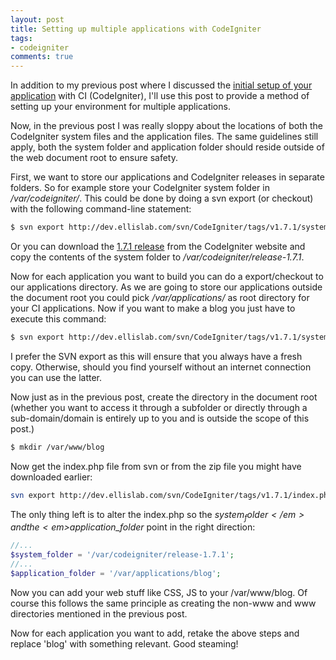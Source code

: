 ```yaml
--- 
layout: post
title: Setting up multiple applications with CodeIgniter
tags: 
- codeigniter
comments: true
---
```

In addition to my previous post where I discussed the <a title="Setting up
CodeIgniter Basics"
href="http://alessandrovermeulen.me/2009/05/22/setting-up-codeigniter/">initial
setup of your application</a> with CI (CodeIgniter), I'll use this post to
provide a method of setting up your environment for multiple applications.
<!--more-->
Now, in the previous post I was really sloppy about the locations of both the
CodeIgniter system files and the application files. The same guidelines still
apply, both the system folder and application folder should reside outside of
the web document root to ensure safety.

First, we want to store our applications and CodeIgniter releases in separate
folders. So for example store your CodeIgniter system folder in
<em>/var/codeigniter/</em>. This could be done by doing a svn export (or
checkout) with the following command-line statement:

``` bash
$ svn export http://dev.ellislab.com/svn/CodeIgniter/tags/v1.7.1/system/ /var/codeigniter/release-1.7.1
```

Or you can download the <a
href="http://www.codeigniter.com/download_files/CodeIgniter_1.7.1.zip">1.7.1
release</a> from the CodeIgniter website and copy the contents of the system
folder to <em>/var/codeigniter/release-1.7.1</em>.

Now for each application you want to build you can do a export/checkout to our
applications directory. As we are going to store our applications outside the
document root you could pick <em>/var/applications/</em> as root directory for
your CI applications. Now if you want to make a blog you just have to execute
this command:

``` bash
$ svn export http://dev.ellislab.com/svn/CodeIgniter/tags/v1.7.1/system/application/ /var/applications/blog[/bash] or [bash light="true"]$ cp /var/codeigniter/release-1.7.1/application /var/applications/blog
```

I prefer the SVN export as this will ensure that you always have a fresh copy.
Otherwise, should you find yourself without an internet connection you can use
the latter.

Now just as in the previous post, create the directory in the document root
(whether you want to access it through a subfolder or directly through a
sub-domain/domain is entirely up to you and is outside the scope of this post.)

``` bash
$ mkdir /var/www/blog
``` 

Now get the index.php file from svn or from the zip file you might have
downloaded earlier:

``` bash
svn export http://dev.ellislab.com/svn/CodeIgniter/tags/v1.7.1/index.php /var/applications/blog/
```

The only thing left is to alter the index.php so the <em>$system_folder</em> and
the <em>$application_folder</em> point in the right direction:

``` php 
//...
$system_folder = '/var/codeigniter/release-1.7.1';
//...
$application_folder = '/var/applications/blog';
```

Now you can add your web stuff like CSS, JS to your /var/www/blog. Of course
this follows the same principle as creating the non-www and www directories
mentioned in the previous post.

Now for each application you want to add, retake the above steps and replace
'blog' with something relevant. Good steaming!

